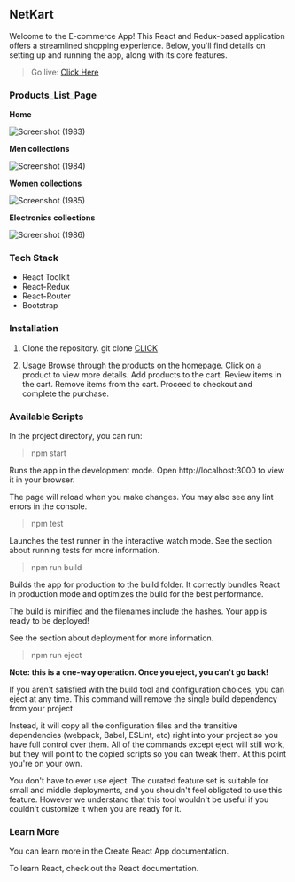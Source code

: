 ## NetKart
Welcome to the E-commerce App! This React and Redux-based application offers a streamlined shopping experience. Below, you'll find details on setting up and running the app, along with its core features.


> Go live: [Click Here](https://ecommerce-app-react-7xvq.onrender.com/)



### Products_List_Page

**Home**


![Screenshot (1983)](https://github.com/raghabendra-dash/Ecommerce_App/assets/147539313/6e905207-b436-4122-80ba-fcaba4d2eccd)







**Men collections**


![Screenshot (1984)](https://github.com/raghabendra-dash/Ecommerce_App/assets/147539313/9a2ca683-0e7a-4eda-a665-aa7875000ce9)






**Women collections**


  ![Screenshot (1985)](https://github.com/raghabendra-dash/Ecommerce_App/assets/147539313/8fa7fb2a-7034-4ae9-b5f8-ea4f0c96801e)






**Electronics collections**


![Screenshot (1986)](https://github.com/raghabendra-dash/Ecommerce_App/assets/147539313/5d0ef8f9-4ee6-4165-a754-ec02d6413511)









### Tech Stack

- React Toolkit
- React-Redux
- React-Router
- Bootstrap
 


### Installation

1. Clone the repository.
      git clone [CLICK](https://github.com/raghabendra-dash/Ecommerce_App.git)

2. Usage Browse through the products on the homepage. Click on a product to view more details. Add   products to the cart. Review items in the cart. Remove items from the cart. Proceed to checkout and complete the purchase.


### Available Scripts

In the project directory, you can run:

> npm start

Runs the app in the development mode.
Open http://localhost:3000 to view it in your browser.

The page will reload when you make changes.
You may also see any lint errors in the console.

> npm test

Launches the test runner in the interactive watch mode.
See the section about running tests for more information.

> npm run build

Builds the app for production to the build folder.
It correctly bundles React in production mode and optimizes the build for the best performance.

The build is minified and the filenames include the hashes.
Your app is ready to be deployed!

See the section about deployment for more information.

> npm run eject


**Note: this is a one-way operation. Once you eject, you can't go back!**

If you aren't satisfied with the build tool and configuration choices, you can eject at any time. This command will remove the single build dependency from your project.

Instead, it will copy all the configuration files and the transitive dependencies (webpack, Babel, ESLint, etc) right into your project so you have full control over them. All of the commands except eject will still work, but they will point to the copied scripts so you can tweak them. At this point you're on your own.

You don't have to ever use eject. The curated feature set is suitable for small and middle deployments, and you shouldn't feel obligated to use this feature. However we understand that this tool wouldn't be useful if you couldn't customize it when you are ready for it.


### Learn More

You can learn more in the Create React App documentation.

To learn React, check out the React documentation.

